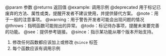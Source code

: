 @param 参数
@returns 返回值
@example: 调用示例
@deprecated 用于标记已废弃的方法、属性或类，提醒开发者不建议使用，并提供替代方案。
@note：用于一般的注意事项。
@warning：用于警告开发者可能会出现问题的情况
@throws：指明函数可能抛出的异常。
@todo：标记待办事项，提醒未来要完善的功能。
@see：提供参考链接。
@since：指示某功能从哪个版本开始支持。

1. 修改任何函数都应该加上或修改 `@since` 标签
2. 每个函数应该有调用示例


